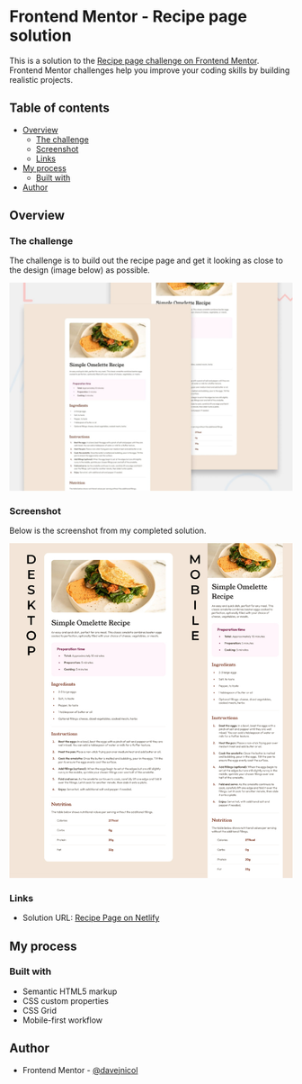 # Frontend Mentor - Recipe page solution

This is a solution to the [Recipe page challenge on Frontend Mentor](https://www.frontendmentor.io/challenges/recipe-page-KiTsR8QQKm/). Frontend Mentor challenges help you improve your coding skills by building realistic projects.

## Table of contents

-   [Overview](#overview)
    -   [The challenge](#the-challenge)
    -   [Screenshot](#screenshot)
    -   [Links](#links)
-   [My process](#my-process)
    -   [Built with](#built-with)
-   [Author](#author)

## Overview

### The challenge

The challenge is to build out the recipe page and get it looking as close to the design (image below) as possible.

![Design preview for the Recipe page coding challenge](./design/desktop-preview.jpg)

### Screenshot

Below is the screenshot from my completed solution.

![](./design/screenshot.jpg)

### Links

-   Solution URL: [Recipe Page on Netlify](https://UPDATELATER.netlify.app/)

## My process

### Built with

-   Semantic HTML5 markup
-   CSS custom properties
-   CSS Grid
-   Mobile-first workflow

## Author

-   Frontend Mentor - [@davejnicol](https://www.frontendmentor.io/profile/davejnicol)
